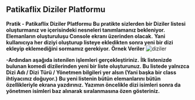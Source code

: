 ## Patikaflix Diziler Platformu
**Pratik - Patikaflix Diziler Platformu**
**Bu pratikte sizlerden bir Diziler listesi oluşturmanız ve içerisindeki nesneleri tanımlamanız bekleniyor. Elemanların oluşturuluşu Console ekranı üzerinden olacak.**
**Yani kullanıcıya her diziyi oluşturup listeye ekledikten sonra yeni bir dizi ekleyip eklemediğini sormamız gerekiyor.**
**Örnek Veriler**
![diziler](https://github.com/user-attachments/assets/71c86b7d-47e6-479a-a458-58442de90e75/)

**-Ardından aşağıda istenilen işlemleri gerçekleştiriniz.**
**İlk listenizde bulunan komedi dizilerinden yeni bir liste oluşturunuz. Bu listede yalnızca Dizi Adı / Dizi Türü / Yönetmen bilgileri yer alsın (Yani başka bir class ihtiyacınız doğuyor.)**
**Bu yeni listenin bütün elemanlarını bütün özellikleriyle ekrana yazdırınız. Yazımın öncelikle dizi isimleri sonra da yönetmen isimleri baz alınarak sıralanmasına özen gösteriniz.**
